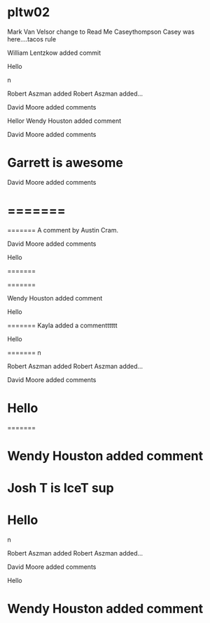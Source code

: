 # pltw02
Mark Van Velsor change to Read Me
 Caseythompson
Casey was here....tacos rule





William Lentzkow added commit

Hello

n

Robert Aszman added Robert Aszman added...




David Moore added comments


Hellor
Wendy Houston added comment




David Moore added comments




Garrett is awesome
=======
David Moore added comments


=======
=======
=======
A comment by Austin Cram.



David Moore added comments




Hello

=======



=======



Wendy Houston added comment



Hello





=======
Kayla added a commentttttt

Hello

=======
n

Robert Aszman added Robert Aszman added...




David Moore added comments



Hello
=======


=======

Wendy Houston added comment
=======



Josh T is IceT sup
=======
Hello
=======
n

Robert Aszman added Robert Aszman added...




David Moore added comments




Hello


Wendy Houston added comment
=======



